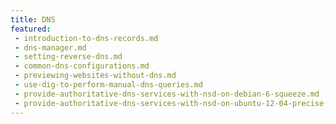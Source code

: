 ```yaml
---
title: DNS
featured:
 - introduction-to-dns-records.md
 - dns-manager.md
 - setting-reverse-dns.md
 - common-dns-configurations.md
 - previewing-websites-without-dns.md
 - use-dig-to-perform-manual-dns-queries.md
 - provide-authoritative-dns-services-with-nsd-on-debian-6-squeeze.md
 - provide-authoritative-dns-services-with-nsd-on-ubuntu-12-04-precise-pangolin.md
---
```


